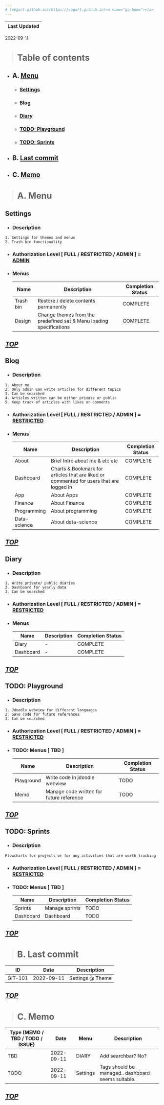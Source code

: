 ```yaml
---
# [vegart.github.io](https://vegart.github.io)<a name="go-home"></a>
---
```


| Last Updated | 
|--|
2022-09-11 


> # Table of contents
- ## A. [Menu](#go-menu)
  - ### [Settings](#go-settings)
  - ### [Blog](#go-blog)
  - ### [Diary](#go-diary)
  - ### [ TODO: Playground](#go-playground)
  - ### [ TODO: Sprints](#go-sprints)
- ## B. [Last commit](#go-commit)
- ## C. [Memo](#go-memo)

  
> # A. Menu<a name="go-menu"></a>

## Settings <a name="go-settings"></a>
- ### Description
```description_p
1. Settings for themes and menus
2. Trash bin functionality
```
- ### Authorization Level [ FULL / RESTRICTED / ADMIN ] = <ins>ADMIN</ins>
- ### Menus
  |Name|Description|Completion Status|
  |--|--|--|
  Trash bin | Restore / delete contents permanently | COMPLETE
  Design | Change themes from the predefined set & Menu loading specifications | COMPLETE
  

***[TOP](#go-home)***
---
## Blog <a name="go-blog"></a>
- ### Description
```description_p
1. About me
2. Only admin can write articles for different topics
3. Can be searched
4. Articles written can be either private or public
5. Keep track of articles with likes or comments
```
- ### Authorization Level [ FULL / RESTRICTED / ADMIN ] = <ins>RESTRICTED</ins>
- ### Menus
  |Name|Description|Completion Status|
  |--|--|--|
  About| Brief Intro about me & etc etc | COMPLETE
  Dashboard | Charts & Bookmark for articles that are liked or commented for users that are logged in | COMPLETE
  App | About Apps | COMPLETE
  Finance | About Finance | COMPLETE
  Programming | About programming | COMPLETE
  Data-science | About data-science | COMPLETE

***[TOP](#go-home)***
---
## Diary <a name="go-diary"></a>
- ### Description
```description_p
1. Write private/ public diaries
2. Dashboard for yearly data
3. Can be searched
```
- ### Authorization Level [ FULL / RESTRICTED / ADMIN ] = <ins>RESTRICTED</ins>
- ### Menus
  |Name|Description|Completion Status|
  |--|--|--|
  Diary | - | COMPLETE
  Dashboard | - | COMPLETE
  

***[TOP](#go-home)***
---
## TODO: Playground <a name="go-playground"></a>
- ### Description
```description_p
1. Jdoodle webview for different languages
2. Save code for future references
3. Can be searched
```
- ### Authorization Level [ FULL / RESTRICTED / ADMIN ] = <ins>RESTRICTED</ins>
- ### TODO: Menus [ TBD ]
  |Name|Description|Completion Status|
  |--|--|--|
  Playground | Write code in jdoodle webview | TODO
  Memo | Manage code written for future reference | TODO

***[TOP](#go-home)***
---

## TODO: Sprints <a name="go-sprints"></a>
- ### Description
```description_p
Flowcharts for projects or for any activities that are worth tracking
```
- ### Authorization Level [ FULL / RESTRICTED / ADMIN ] = <ins>RESTRICTED</ins>
- ### TODO: Menus [ TBD ]
  |Name|Description|Completion Status|
  |--|--|--|
  | Sprints | Manage sprints | TODO
  | Dashboard | Dashboard | TODO
  

***[TOP](#go-home)***
---

> # B. Last commit <a name="go-commit"></a>
| ID | Date | Description
|--|--|--|
GIT-101 | 2022-09-11 | Settings @ Theme

***[TOP](#go-home)***
---
> # C. Memo <a name="go-memo"></a>
| Type (MEMO / TBD / TODO / ISSUE) | Date | Menu | Description |
|--|--|--|--|
 TBD  | 2022-09-11 | DIARY | Add searchbar? No?
 TODO | 2022-09-11 | Settings | Tags should be managed.. dashboard seems suitable.


***[TOP](#go-home)***
---







